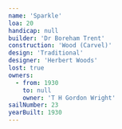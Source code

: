 ```yaml
---
name: 'Sparkle'
loa: 20
handicap: null
builder: 'Dr Boreham Trent'
construction: 'Wood (Carvel)'
design: 'Traditional'
designer: 'Herbert Woods'
lost: true
owners:
  - from: 1930
    to: null
    owner: 'T H Gordon Wright'
sailNumber: 23
yearBuilt: 1930
---
```

